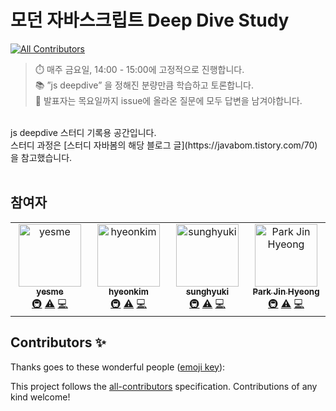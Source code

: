 # 모던 자바스크립트 Deep Dive Study
<!-- ALL-CONTRIBUTORS-BADGE:START - Do not remove or modify this section -->
[![All Contributors](https://img.shields.io/badge/all_contributors-4-orange.svg?style=flat-square)](#contributors-)
<!-- ALL-CONTRIBUTORS-BADGE:END -->

> ⏱️ 매주 금요일, 14:00 - 15:00에 고정적으로 진행합니다.  
> 📚 ”js deepdive” 을 정해진 분량만큼 학습하고 토론합니다.  
> 👥 발표자는 목요일까지 issue에 올라온 질문에 모두 답변을 남겨야합니다.

<br/>
js deepdive 스터디 기록용 공간입니다.<br/>
스터디 과정은 [스터디 자바봄의 해당 블로그 글](https://javabom.tistory.com/70) 을 참고했습니다.
<br/><br/>

## 참여자

<!-- ALL-CONTRIBUTORS-LIST:START - Do not remove or modify this section -->
<!-- prettier-ignore-start -->
<!-- markdownlint-disable -->
<table>
  <tbody>
    <tr>
      <td align="center" valign="top" width="14.28%"><a href="https://velog.io/@hwangyena"><img src="https://avatars.githubusercontent.com/u/70925962?v=4?s=100" width="100px;" alt="yesme"/><br /><sub><b>yesme</b></sub></a><br /><a href="#infra-hwangyena" title="Infrastructure (Hosting, Build-Tools, etc)">🚇</a> <a href="https://github.com/hwangyena/js-deepdive/commits?author=hwangyena" title="Tests">⚠️</a> <a href="https://github.com/hwangyena/js-deepdive/commits?author=hwangyena" title="Code">💻</a></td>
      <td align="center" valign="top" width="14.28%"><a href="https://github.com/hyongti"><img src="https://avatars.githubusercontent.com/u/68804133?v=4?s=100" width="100px;" alt="hyeonkim"/><br /><sub><b>hyeonkim</b></sub></a><br /><a href="#infra-hyongti" title="Infrastructure (Hosting, Build-Tools, etc)">🚇</a> <a href="https://github.com/hwangyena/js-deepdive/commits?author=hyongti" title="Tests">⚠️</a> <a href="https://github.com/hwangyena/js-deepdive/commits?author=hyongti" title="Code">💻</a></td>
      <td align="center" valign="top" width="14.28%"><a href="https://github.com/sunghyuki"><img src="https://avatars.githubusercontent.com/u/62830487?v=4?s=100" width="100px;" alt="sunghyuki"/><br /><sub><b>sunghyuki</b></sub></a><br /><a href="#infra-sunghyuki" title="Infrastructure (Hosting, Build-Tools, etc)">🚇</a> <a href="https://github.com/hwangyena/js-deepdive/commits?author=sunghyuki" title="Tests">⚠️</a> <a href="https://github.com/hwangyena/js-deepdive/commits?author=sunghyuki" title="Code">💻</a></td>
      <td align="center" valign="top" width="14.28%"><a href="https://velog.io/@hijh1200"><img src="https://avatars.githubusercontent.com/u/89106773?v=4?s=100" width="100px;" alt="Park Jin Hyeong"/><br /><sub><b>Park Jin Hyeong</b></sub></a><br /><a href="#infra-hijh1200" title="Infrastructure (Hosting, Build-Tools, etc)">🚇</a> <a href="https://github.com/hwangyena/js-deepdive/commits?author=hijh1200" title="Tests">⚠️</a> <a href="https://github.com/hwangyena/js-deepdive/commits?author=hijh1200" title="Code">💻</a></td>
    </tr>
  </tbody>
</table>

<!-- markdownlint-restore -->
<!-- prettier-ignore-end -->

<!-- ALL-CONTRIBUTORS-LIST:END -->

## Contributors ✨

Thanks goes to these wonderful people ([emoji key](https://allcontributors.org/docs/en/emoji-key)):

<!-- ALL-CONTRIBUTORS-LIST:START - Do not remove or modify this section -->
<!-- prettier-ignore-start -->
<!-- markdownlint-disable -->
<!-- markdownlint-restore -->
<!-- prettier-ignore-end -->
<!-- ALL-CONTRIBUTORS-LIST:END -->

This project follows the [all-contributors](https://github.com/all-contributors/all-contributors) specification. Contributions of any kind welcome!